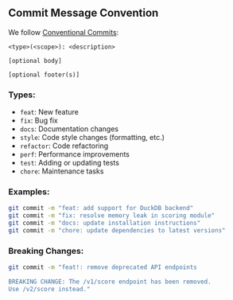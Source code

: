## Commit Message Convention

We follow [Conventional Commits](https://www.conventionalcommits.org/):

```
<type>(<scope>): <description>

[optional body]

[optional footer(s)]
```

### Types:
- `feat`: New feature
- `fix`: Bug fix
- `docs`: Documentation changes
- `style`: Code style changes (formatting, etc.)
- `refactor`: Code refactoring
- `perf`: Performance improvements
- `test`: Adding or updating tests
- `chore`: Maintenance tasks

### Examples:
```bash
git commit -m "feat: add support for DuckDB backend"
git commit -m "fix: resolve memory leak in scoring module"
git commit -m "docs: update installation instructions"
git commit -m "chore: update dependencies to latest versions"
```

### Breaking Changes:
```bash
git commit -m "feat!: remove deprecated API endpoints

BREAKING CHANGE: The /v1/score endpoint has been removed.
Use /v2/score instead."
```